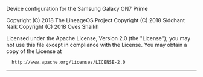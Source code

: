 Device configuration for the Samsung Galaxy ON7 Prime

Copyright (C) 2018 The LineageOS Project
Copyright (C) 2018 Siddhant Naik
Copyright (C) 2018 Oves Shaikh

 Licensed under the Apache License, Version 2.0 (the "License");
 you may not use this file except in compliance with the License.
 You may obtain a copy of the License at

      http://www.apache.org/licenses/LICENSE-2.0

------------------------------------------------------------------
